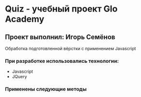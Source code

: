 # Quiz - учебный проект Glo Academy

## Проект выполнил: Игорь Семёнов

Обработка подготовленной вёрстки с применением Javascript

### При разработке использовались технологии:

- Javascript
- JQuery

### Применены следующие методы
